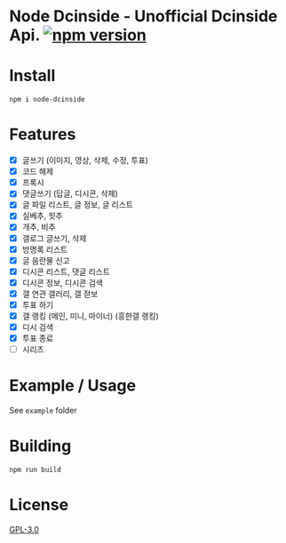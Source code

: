 # Node Dcinside - Unofficial Dcinside Api. [![npm version](https://img.shields.io/npm/v/node-dcinside.svg)](https://npmjs.org/package/node-dcinside)

# Install

`npm i node-dcinside`

# Features
- [x] 글쓰기 (이미지, 영상, 삭제, 수정, 투표)
- [x] 코드 해제
- [x] 프록시
- [x] 댓글쓰기 (답글, 디시콘, 삭제)
- [x] 글 파일 리스트, 글 정보, 글 리스트
- [x] 실베추, 힛추
- [x] 개추, 비추
- [x] 갤로그 글쓰기, 삭제
- [x] 방명록 리스트
- [x] 글 음란물 신고
- [x] 디시콘 리스트, 댓글 리스트
- [x] 디시콘 정보, 디시콘 검색
- [x] 갤 연관 갤러리, 갤 젇보
- [x] 투표 하기
- [x] 갤 랭킹 (메인, 미니, 마이너) (흥한갤 랭킹)
- [x] 디시 검색
- [x] 투표 종료
- [ ] 시리즈

# Example / Usage

See `example` folder

# Building

`npm run build`

# License

[GPL-3.0](https://github.com/aitestai/node-dcinside/blob/main/LICENSE)